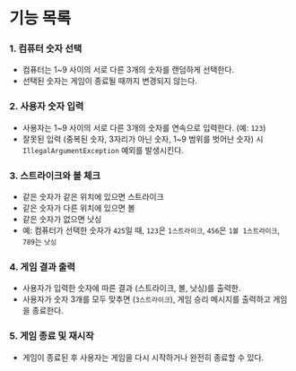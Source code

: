 # 기능 목록

### 1. 컴퓨터 숫자 선택
- 컴퓨터는 1~9 사이의 서로 다른 3개의 숫자를 랜덤하게 선택한다. 
- 선택된 숫자는 게임이 종료될 때까지 변경되지 않는다.

### 2. **사용자 숫자 입력**
- 사용자는 1~9 사이의 서로 다른 3개의 숫자를 연속으로 입력한다. (예: `123`)
- 잘못된 입력 (중복된 숫자, 3자리가 아닌 숫자, 1~9 범위를 벗어난 숫자) 시 `IllegalArgumentException` 예외를 발생시킨다.

### 3. **스트라이크와 볼 체크**
- 같은 숫자가 같은 위치에 있으면 스트라이크
- 같은 숫자가 다른 위치에 있으면 볼
- 같은 숫자가 없으면 낫싱
- 예: 컴퓨터가 선택한 숫자가 `425`일 때, `123`은 `1스트라이크`, `456`은 `1볼 1스트라이크`, `789`는 `낫싱`

### 4. **게임 결과 출력**
- 사용자가 입력한 숫자에 따른 결과 (스트라이크, 볼, 낫싱)를 출력한.
- 사용자가 숫자 3개를 모두 맞추면 (`3스트라이크`), 게임 승리 메시지를 출력하고 게임을 종료한다.

### 5. **게임 종료 및 재시작**
- 게임이 종료된 후 사용자는 게임을 다시 시작하거나 완전히 종료할 수 있다.


